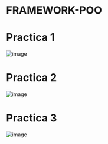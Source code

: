 # FRAMEWORK-POO
# Practica 1
![image](https://github.com/user-attachments/assets/cd3fa06d-ccc1-4eb5-9947-a6db180204c6)
# Practica 2
![image](https://github.com/user-attachments/assets/96a687eb-109a-46ee-bfe4-319cca088fa6)
# Practica 3
![image](https://github.com/user-attachments/assets/c651a065-d12a-42be-8097-ce95a5627035)
